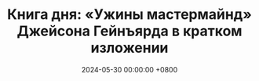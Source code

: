 ---
title: "Книга дня: «Ужины мастермайнд» Джейсона Гейнъярда в кратком изложении"
description: >-
  🍷 «Ужины мастермайнд» — вдохновляющая книга о том, как строить по-настоящему глубокие связи с людьми через осознанное общение и нетворкинг нового уровня. Создавайте связи! Обзор книги Джейсона Гейнъярда: нетворкинг, креативное сотрудничество и решение проблем.
date: 2024-05-30 00:00:00 +0800
categories: [Мышление, Конспекты-книг]
tags:
  [
    джейсон-гейнъярд,
    ужины-мастермайнд,
    нетворкинг,
    предпринимательство,
    рост-бизнеса,
    креативное-сотрудничество,
    мощные-связи,
    стратегии-успеха,
    инновационные-идеи,
    стратегическое-мышление,
    мозговой-штурм,
    личное-развитие
  ]
image:
alt: Обложка книги Ужины мастермайнд Джейсона Гейнъярда
fallback:
  -
  -
---